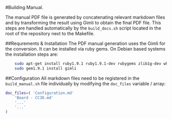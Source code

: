 #Building Manual.

The manual PDF file is generated by concatenating relevant markdown files and by transforming the result using Gimli to obtain the final PDF file. This steps are handled automatically by the ```build_docs.sh``` script located in the root of the repository next to the Makefile.

##Requrements & Installation
The PDF manual generation uses the Gimli for the conversion. It can be installed via ruby gems. On Debian based systems the installation steps are:
```bash
    sudo apt-get install ruby1.9.1 ruby1.9.1-dev rubygems zlib1g-dev wkhtmltopdf libxml2-dev libxslt-dev
    sudo gem1.9.1 install gimli
```

##Configuration
All markdown files need to be registered in the ```build_manual.sh``` file individually by modifying the ```doc_files``` variable / array:
```bash
doc_files=( 'Configuration.md'
	'Board - CC3D.md'
	'...'
	'...'
)
```
